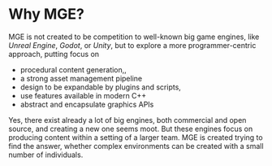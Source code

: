 # Why MGE?

MGE is not created to be competition to well-known big game engines, like _Unreal Engine_, _Godot_, or _Unity_, but to explore a more programmer-centric approach, putting focus on

* procedural content generation,,
* a strong asset management pipeline
* design to be expandable by plugins and scripts,
* use features available in modern C++
* abstract and encapsulate graphics APIs

Yes, there exist already a lot of big engines, both commercial and open source, and creating a new one seems moot. But these engines focus on producing content within a setting of a larger team. MGE is created trying to find the answer, whether complex environments can be created with a small number of individuals.

